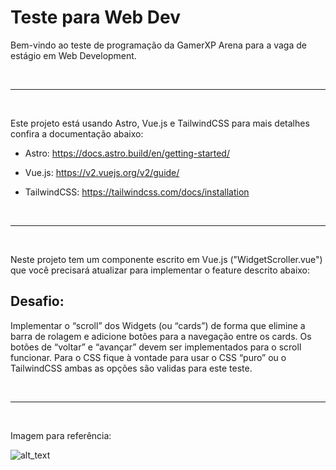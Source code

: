 # Teste para Web Dev

Bem-vindo ao teste de programação da GamerXP Arena para a vaga de estágio em Web Development.

<br>

___

<br>

Este projeto está usando Astro, Vue.js e TailwindCSS para mais detalhes confira a documentação abaixo:

* Astro: https://docs.astro.build/en/getting-started/

* Vue.js: https://v2.vuejs.org/v2/guide/

* TailwindCSS: https://tailwindcss.com/docs/installation

<br>

___

<br>

Neste projeto tem um componente escrito em Vue.js ("WidgetScroller.vue") que você precisará atualizar para implementar o feature descrito abaixo:

## Desafio: 

Implementar o “scroll” dos Widgets (ou “cards”) de forma que elimine a barra de rolagem e adicione botões para a navegação entre os cards.
Os botões de “voltar” e “avançar” devem ser implementados para o scroll funcionar.
Para o CSS fique à vontade para usar o CSS “puro” ou o TailwindCSS ambas as opções são validas para este teste.

<br>

___

<br>

Imagem para referência:

![alt_text](https://gamerxparena.com.br/codetest/image.png "Imagem referencia")

